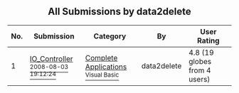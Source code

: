 ﻿<div align="center">

## All Submissions by data2delete

</div>

No.  | Submission | Category | By   | User Rating
---- | ---------- | -------- | ---- | -----------
1 | [IO\_Controller<br /><sup>2008-08-03 19:12:24</sup>](https://github.com/Planet-Source-Code/data2delete-io-controller__1-70922) | [Complete Applications<br /><sup>Visual Basic</sup>](../ByCategory/complete-applications__1-27.md) | data2delete | 4.8 (19 globes from 4 users)
